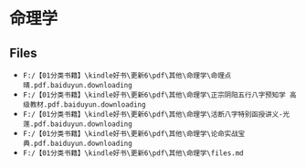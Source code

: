 # 命理学

## Files

- `F:/【01分类书籍】\kindle好书\更新6\pdf\其他\命理学\命理点晴.pdf.baiduyun.downloading`
- `F:/【01分类书籍】\kindle好书\更新6\pdf\其他\命理学\正宗阴阳五行八字预知学 高级教材.pdf.baiduyun.downloading`
- `F:/【01分类书籍】\kindle好书\更新6\pdf\其他\命理学\活断八字特别函授讲义-光莲.pdf.baiduyun.downloading`
- `F:/【01分类书籍】\kindle好书\更新6\pdf\其他\命理学\论命实战宝典.pdf.baiduyun.downloading`
- `F:/【01分类书籍】\kindle好书\更新6\pdf\其他\命理学\files.md`

